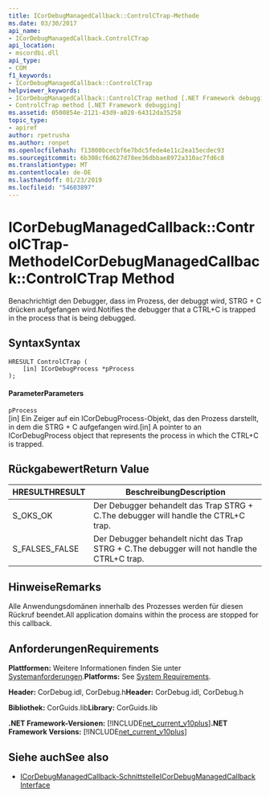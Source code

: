 ```yaml
---
title: ICorDebugManagedCallback::ControlCTrap-Methode
ms.date: 03/30/2017
api_name:
- ICorDebugManagedCallback.ControlCTrap
api_location:
- mscordbi.dll
api_type:
- COM
f1_keywords:
- ICorDebugManagedCallback::ControlCTrap
helpviewer_keywords:
- ICorDebugManagedCallback::ControlCTrap method [.NET Framework debugging]
- ControlCTrap method [.NET Framework debugging]
ms.assetid: 0500854e-2121-43d9-a028-64312da35258
topic_type:
- apiref
author: rpetrusha
ms.author: ronpet
ms.openlocfilehash: f13800bcecbf6e7bdc5fede4e11c2ea15ecdec93
ms.sourcegitcommit: 6b308cf6d627d78ee36dbbae8972a310ac7fd6c8
ms.translationtype: MT
ms.contentlocale: de-DE
ms.lasthandoff: 01/23/2019
ms.locfileid: "54603897"
---
```

# <a name="icordebugmanagedcallbackcontrolctrap-method"></a><span data-ttu-id="780ef-102">ICorDebugManagedCallback::ControlCTrap-Methode</span><span class="sxs-lookup"><span data-stu-id="780ef-102">ICorDebugManagedCallback::ControlCTrap Method</span></span>
<span data-ttu-id="780ef-103">Benachrichtigt den Debugger, dass im Prozess, der debuggt wird, STRG + C drücken aufgefangen wird.</span><span class="sxs-lookup"><span data-stu-id="780ef-103">Notifies the debugger that a CTRL+C is trapped in the process that is being debugged.</span></span>  
  
## <a name="syntax"></a><span data-ttu-id="780ef-104">Syntax</span><span class="sxs-lookup"><span data-stu-id="780ef-104">Syntax</span></span>  
  
```  
HRESULT ControlCTrap (  
    [in] ICorDebugProcess *pProcess  
);  
```  
  
#### <a name="parameters"></a><span data-ttu-id="780ef-105">Parameter</span><span class="sxs-lookup"><span data-stu-id="780ef-105">Parameters</span></span>  
 `pProcess`  
 <span data-ttu-id="780ef-106">[in] Ein Zeiger auf ein ICorDebugProcess-Objekt, das den Prozess darstellt, in dem die STRG + C aufgefangen wird.</span><span class="sxs-lookup"><span data-stu-id="780ef-106">[in] A pointer to an ICorDebugProcess object that represents the process in which the CTRL+C is trapped.</span></span>  
  
## <a name="return-value"></a><span data-ttu-id="780ef-107">Rückgabewert</span><span class="sxs-lookup"><span data-stu-id="780ef-107">Return Value</span></span>  
  
|<span data-ttu-id="780ef-108">HRESULT</span><span class="sxs-lookup"><span data-stu-id="780ef-108">HRESULT</span></span>|<span data-ttu-id="780ef-109">Beschreibung</span><span class="sxs-lookup"><span data-stu-id="780ef-109">Description</span></span>|  
|-------------|-----------------|  
|<span data-ttu-id="780ef-110">S_OK</span><span class="sxs-lookup"><span data-stu-id="780ef-110">S_OK</span></span>|<span data-ttu-id="780ef-111">Der Debugger behandelt das Trap STRG + C.</span><span class="sxs-lookup"><span data-stu-id="780ef-111">The debugger will handle the CTRL+C trap.</span></span>|  
|<span data-ttu-id="780ef-112">S_FALSE</span><span class="sxs-lookup"><span data-stu-id="780ef-112">S_FALSE</span></span>|<span data-ttu-id="780ef-113">Der Debugger behandelt nicht das Trap STRG + C.</span><span class="sxs-lookup"><span data-stu-id="780ef-113">The debugger will not handle the CTRL+C trap.</span></span>|  
  
## <a name="remarks"></a><span data-ttu-id="780ef-114">Hinweise</span><span class="sxs-lookup"><span data-stu-id="780ef-114">Remarks</span></span>  
 <span data-ttu-id="780ef-115">Alle Anwendungsdomänen innerhalb des Prozesses werden für diesen Rückruf beendet.</span><span class="sxs-lookup"><span data-stu-id="780ef-115">All application domains within the process are stopped for this callback.</span></span>  
  
## <a name="requirements"></a><span data-ttu-id="780ef-116">Anforderungen</span><span class="sxs-lookup"><span data-stu-id="780ef-116">Requirements</span></span>  
 <span data-ttu-id="780ef-117">**Plattformen:** Weitere Informationen finden Sie unter [Systemanforderungen](../../../../docs/framework/get-started/system-requirements.md).</span><span class="sxs-lookup"><span data-stu-id="780ef-117">**Platforms:** See [System Requirements](../../../../docs/framework/get-started/system-requirements.md).</span></span>  
  
 <span data-ttu-id="780ef-118">**Header:** CorDebug.idl, CorDebug.h</span><span class="sxs-lookup"><span data-stu-id="780ef-118">**Header:** CorDebug.idl, CorDebug.h</span></span>  
  
 <span data-ttu-id="780ef-119">**Bibliothek:** CorGuids.lib</span><span class="sxs-lookup"><span data-stu-id="780ef-119">**Library:** CorGuids.lib</span></span>  
  
 <span data-ttu-id="780ef-120">**.NET Framework-Versionen:** [!INCLUDE[net_current_v10plus](../../../../includes/net-current-v10plus-md.md)]</span><span class="sxs-lookup"><span data-stu-id="780ef-120">**.NET Framework Versions:** [!INCLUDE[net_current_v10plus](../../../../includes/net-current-v10plus-md.md)]</span></span>  
  
## <a name="see-also"></a><span data-ttu-id="780ef-121">Siehe auch</span><span class="sxs-lookup"><span data-stu-id="780ef-121">See also</span></span>
- [<span data-ttu-id="780ef-122">ICorDebugManagedCallback-Schnittstelle</span><span class="sxs-lookup"><span data-stu-id="780ef-122">ICorDebugManagedCallback Interface</span></span>](../../../../docs/framework/unmanaged-api/debugging/icordebugmanagedcallback-interface.md)
